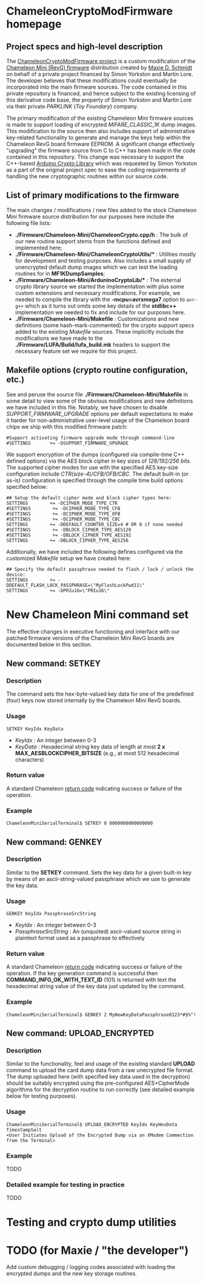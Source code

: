 # ChameleonCryptoModFirmware homepage

## Project specs and high-level description

The [ChameleonCryptoModFIrmware project](https://github.com/maxieds/ChameleonCryptoModFirmware) is 
a custom modification of the 
[Chameleon Mini (RevG) firmware](https://github.com/emsec/ChameleonMini) distribution created by 
[Maxie D. Schmidt](https://github.com/maxieds) 
on behalf of a private project financed by Simon Yorkston and Martin Lore. 
The developer believes that these modifications could eventually be incorporated into the main 
firmware sources. The code contained in this private repository is financed, and hence subject to the 
existing licensing of this derivative code base, the property of Simon Yorkston and Martin Lore 
via their private *PARKLINK* (*Toy Foundary*) company. 

The primary modification of the existing Chameleon Mini firmware sources is made to support loading 
of encrypted *MIFARE_CLASSIC_1K* dump images. This modification to the source then also includes 
support of administrative key-related functionality to generate and manage the keys help within the 
Chameleon RevG board firmware EEPROM. A significant change effectively "upgrading" the firmware 
source from C to C++ has been made in the code contained in this repository. This change was 
necessary to support the C++-based 
[Arduino Crypto Library](http://rweather.github.io/arduinolibs/crypto.html) 
which was requested by Simon Yorkston as a part of the original project spec to ease the coding 
requirements of handling the new cryptographic routines within our source code. 

## List of primary modifications to the firmware

The main changes / modifications / new files added to the stock Chameleon Mini firmware source 
distribution for our purposes here include the following file lists:

* **./Firmware/Chameleon-Mini/ChameleonCrypto.cpp/h** : The bulk of our new routine support stems 
from the functions defined and implemented here;
* **./Firmware/Chameleon-Mini/ChameleonCryptoUtils/&ast;** : Utilities mostly for development and 
testing purposes. Also includes a small supply of unencrypted default dump images which we can 
test the loading routines for in **MF1KDumpSamples**;
* **./Firmware/Chameleon-Mini/ArduninoCryptoLib/&ast;** : The external crypto library source we 
started the implementation with plus some custom extensions and necessary modifications. For 
example, we needed to compile the library with the **-mcpu=avrxmega7** option to ``avr-g++`` which 
as it turns out omits some key details of the **stdlibc++** implementation we needed to fix and 
include for our purposes here. 
* **./Firmware/Chameleon-Mini/Makefile** : Customizations and new definitions (some hash-mark-commented) 
for the crypto support specs added to the existing *Makefile* sources. These implicitly include the 
modifications we have made to the **./Firmware/LUFA/Build/lufa_build.mk** headers to support the 
necessary feature set we require for this project.

## Makefile options (crypto routine configuration, etc.) 

See and peruse the source file **./Firmware/Chameleon-Mini/Makefile** in some detail to view some 
of the obvious modifications and new definitions we have included in this file. 
Notably, we have chosen to disable *SUPPORT_FIRMWARE_UPGRADE* options per default expectations 
to make it harder for non-administrative user-level usage of the Chameleon board chips we ship with 
this modified firmware patch: 
```
#Support activating firmware upgrade mode through command-line
#SETTINGS       += -DSUPPORT_FIRMWARE_UPGRADE
```
We support encryption of the dumps (configured via compile-time C++ defined options) via the AES 
block cipher in key sizes of *128/192/256 bits*. The supported cipher modes for use with the 
specified AES key-size configuration include *CTR(size-4)/CFB/OFB/CBC*. The default built-in 
(or as-is) configuration is specified through the compile time build options specified below: 
```
## Setup the default cipher mode and block cipher types here:
SETTINGS        += -DCIPHER_MODE_TYPE_CTR
#SETTINGS        += -DCIPHER_MODE_TYPE_CFB
#SETTINGS        += -DCIPHER_MODE_TYPE_OFB
#SETTINGS        += -DCIPHER_MODE_TYPE_CBC
SETTINGS        += -DDEFAULT_COUNTER_SIZE=4 # OR 0 if none needed
#SETTINGS        += -DBLOCK_CIPHER_TYPE_AES128
#SETTINGS        += -DBLOCK_CIPHER_TYPE_AES192
SETTINGS        += -DBLOCK_CIPHER_TYPE_AES256
```
Additionally, we have included the following defines configured via the customized 
*Makefile* setup we have created here:
```
## Specify the default passphrase needed to flash / lock / unlock the device:
SETTINGS        += -DDEFAULT_FLASH_LOCK_PASSPHRASE=\"MyFlashLockPwd11\"
SETTINGS        += -DPRIu16=\"PRIu16\"
```

# New Chameleon Mini command set

The effective changes in executive functioning and interface with our patched firmware versions of the 
Chameleon Mini RevG boards are documented below in this section. 

## New command: SETKEY 

### Description

The command sets the hex-byte-valued key data for one of the predefined (four) keys now 
stored internally by the Chameleon Mini RevG boards. 

### Usage

```
SETKEY KeyIdx KeyData
```
* *KeyIdx* : An integer between 0-3
* *KeyData* : Hexadecimal string key data of length at most **2 x MAX_AESBLOCKCIPHER_BITSIZE** (e.g., 
at most 512 hexadecimal characters)

### Return value

A standard Chameleon [return code](https://github.com/maxieds/ChameleonCryptoModFirmware/blob/master/Firmware/Chameleon-Mini/Terminal/Commands.h#L12) 
indicating success or failure of the operation. 

### Example

```
ChameleonMiniSerialTerminal$ SETKEY 0 0000000000000000
```   

## New command: GENKEY

### Description

Similar to the **SETKEY** command. Sets the key data for a given built-in key by means of an 
ascii-string-valued passphrase which we use to generate the key data. 

### Usage

```
GENKEY KeyIdx PassphraseSrcString
```
* *KeyIdx* : An integer between 0-3
* *PassphraseSrcString* : An (unquoted) ascii-valued source string in plaintext format used as a 
passphrase to effectively 

### Return value

A standard Chameleon [return code](https://github.com/maxieds/ChameleonCryptoModFirmware/blob/master/Firmware/Chameleon-Mini/Terminal/Commands.h#L12) 
indicating success or failure of the operation. 
If the key generation command is successful then **COMMAND_INFO_OK_WITH_TEXT_ID** (101) is returned 
with text the hexadecimal string value of the key data just updated by the command. 

### Example

```
ChameleonMiniSerialTerminal$ GENKEY 2 MyNewKeyDataPassphrase0123*#$%^!
```

## New command: UPLOAD_ENCRYPTED

### Description

Similar to the functionality, feel and usage of the existing standard **UPLOAD** command to 
upload the card dump data from a raw unecrypted file format. The dump uploaded here (with 
specified key data used in the decryption) should be suitably encrypted using the pre-configured 
AES+CipherMode algorithms for the decryption routine to run correctly (see detailed example below 
for testing purposes). 

### Usage

```
ChameleonMiniSerialTerminal$ UPLOAD_ENCRYPTED KeyIdx KeyHexData TimestampSalt
<User Initiates Upload of the Encrypted Dump via an XModem Commection from the Terminal>
```

### Example

TODO 

### Detailed example for testing in practice

TODO


# Testing and crypto dump utilities



# TODO (for Maxie / "the developer") 

Add custom debugging / logging codes associated with loading the encrypted dumps and the new 
key storage routines. 


